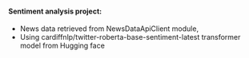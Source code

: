 #### Sentiment analysis project:
- News data retrieved from NewsDataApiClient module,
- Using cardiffnlp/twitter-roberta-base-sentiment-latest transformer model from Hugging face
